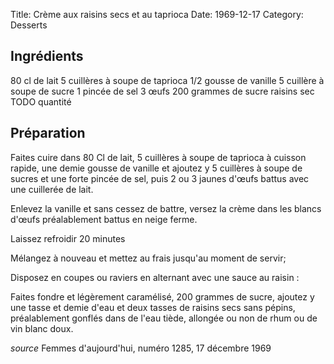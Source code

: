 Title: Crème aux raisins secs et au taprioca
Date: 1969-12-17
Category: Desserts

## Ingrédients

80 cl de lait
5 cuillères à soupe de taprioca
1/2 gousse de vanille
5 cuillère à soupe de sucre
1 pincée de sel
3 œufs
200 grammes de sucre
raisins sec TODO quantité

## Préparation

Faites cuire dans 80 Cl de lait, 5 cuillères à soupe de taprioca à cuisson
rapide, une demie gousse de vanille et ajoutez y 5 cuillères à soupe de sucres
et une forte pincée de sel, puis 2 ou 3 jaunes d'œufs battus avec une cuillerée
de lait.

Enlevez la vanille et sans cessez de battre, versez la crème dans les blancs
d'œufs préalablement battus en neige ferme.

Laissez refroidir 20 minutes

Mélangez à nouveau et mettez au frais jusqu'au moment de servir;

Disposez en coupes ou raviers en alternant avec une sauce au raisin :

Faites fondre et légèrement caramélisé, 200 grammes de sucre, ajoutez y une
tasse et demie d'eau et deux tasses de raisins secs sans pépins, préalablement
gonflés dans de l'eau tiède, allongée ou non de rhum ou de vin blanc doux.

*source* Femmes d'aujourd'hui, numéro 1285, 17 décembre 1969

